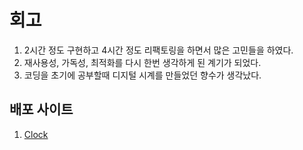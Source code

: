 # 회고
1. 2시간 정도 구현하고 4시간 정도 리팩토링을 하면서 많은 고민들을 하였다.
2. 재사용성, 가독성, 최적화를 다시 한번 생각하게 된 계기가 되었다.
3. 코딩을 초기에 공부할때 디지털 시계를 만들었던 향수가 생각났다.

## 배포 사이트
1. [Clock](https://clock-duckmv4h1-seungchaelees-projects.vercel.app/)
